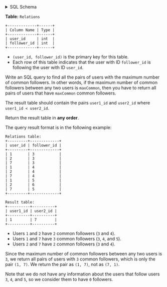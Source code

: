 <details>
<summary> SQL Schema</summary>

```sql
DROP TABLE IF EXISTS Relations;

CREATE TABLE IF NOT EXISTS
  Relations (user_id int, follower_id int);

INSERT INTO
  Relations (user_id, follower_id)
VALUES
  ('1', '3'),
  ('2', '3'),
  ('7', '3'),
  ('1', '4'),
  ('2', '4'),
  ('7', '4'),
  ('1', '5'),
  ('2', '6'),
  ('7', '5');
```

</details>

**Table:** `Relations`

```
+-------------+------+
| Column Name | Type |
+-------------+------+
| user_id     | int  |
| follower_id | int  |
+-------------+------+
```

- `(user_id, follower_id)` is the primary key for this table.
- Each row of this table indicates that the user with ID `follower_id` is following the user with ID `user_id`.

Write an SQL query to find all the pairs of users with the maximum number of common followers. In other words, if the maximum number of common followers between any two users is `maxCommon`, then you have to return all pairs of users that have `maxCommon` common followers.

The result table should contain the pairs `user1_id` and `user2_id` where `user1_id < user2_id`.

Return the result table in **any order**.

The query result format is in the following example:

```
Relations table:
+---------+-------------+
| user_id | follower_id |
+---------+-------------+
| 1       | 3           |
| 2       | 3           |
| 7       | 3           |
| 1       | 4           |
| 2       | 4           |
| 7       | 4           |
| 1       | 5           |
| 2       | 6           |
| 7       | 5           |
+---------+-------------+

Result table:
+----------+----------+
| user1_id | user2_id |
+----------+----------+
| 1        | 7        |
+----------+----------+
```

- Users `1` and `2` have `2` common followers (`3` and `4`).
- Users `1` and `7` have `3` common followers (`3`, `4`, and `5`).
- Users `2` and `7` have `2` common followers (`3` and `4`).

Since the maximum number of common followers between any two users is `3`, we return all pairs of users with `3` common followers, which is only the pair `(1, 7)`. We return the pair as `(1, 7)`, not as `(7, 1)`.

Note that we do not have any information about the users that follow users `3`, `4`, and `5`, so we consider them to have `0` followers.
